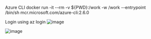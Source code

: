 Azure CLI
  docker run -it --rm -v ${PWD}:/work -w /work --entrypoint /bin/sh mcr.microsoft.com/azure-cli:2.6.0

Login using 
	az login
 ![image](https://github.com/rajathashree/azure_project/assets/125661746/64d82164-0bb1-415c-a278-8e635f21d9e0)

![image](https://github.com/rajathashree/azure_project/assets/125661746/e882a1c9-8d74-4ef5-8897-8647b2d00f05)


